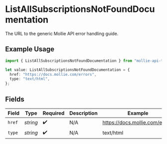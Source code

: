 # ListAllSubscriptionsNotFoundDocumentation

The URL to the generic Mollie API error handling guide.

## Example Usage

```typescript
import { ListAllSubscriptionsNotFoundDocumentation } from "mollie-api-typescript/models/operations";

let value: ListAllSubscriptionsNotFoundDocumentation = {
  href: "https://docs.mollie.com/errors",
  type: "text/html",
};
```

## Fields

| Field                          | Type                           | Required                       | Description                    | Example                        |
| ------------------------------ | ------------------------------ | ------------------------------ | ------------------------------ | ------------------------------ |
| `href`                         | *string*                       | :heavy_check_mark:             | N/A                            | https://docs.mollie.com/errors |
| `type`                         | *string*                       | :heavy_check_mark:             | N/A                            | text/html                      |